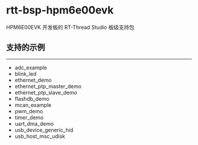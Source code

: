 # rtt-bsp-hpm6e00evk

HPM6E00EVK 开发板的 RT-Thread Studio 板级支持包

## 支持的示例
***
- adc_example
- blink_led
- ethernet_demo
- ethernet_ptp_master_demo
- ethernet_ptp_slave_demo
- flashdb_demo
- mcan_example
- pwm_demo
- timer_demo
- uart_dma_demo
- usb_device_generic_hid
- usb_host_msc_udisk